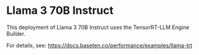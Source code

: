 # Llama 3 70B Instruct

This deployment of Llama 3 70B Instruct uses the TensorRT-LLM Engine Builder.

For details, see: https://docs.baseten.co/performance/examples/llama-trt
